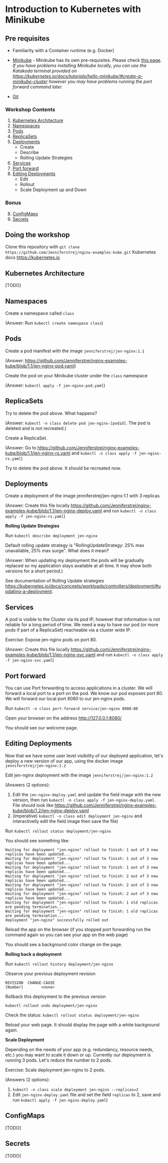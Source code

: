 # Introduction to Kubernetes with Minikube

## Pre requisites

* Familiarity with a Container runtime (e.g. Docker)

* [Minikube](https://kubernetes.io/docs/tasks/tools/install-minikube/) - Minikube has its own pre-requisites. Please check [this page](https://kubernetes.io/docs/tasks/tools/install-minikube/).
_If you have problems installing Minikube locally, you can use the Katakoda terminal provided on https://kubernetes.io/docs/tutorials/hello-minikube/#create-a-minikube-cluster however you may have problems running the port forward command later._

* [Git](https://www.linode.com/docs/development/version-control/how-to-install-git-on-linux-mac-and-windows/)

### Workshop Contents
1. [Kubernetes Architecture](./README.md#kubernetes-architecture)
2. [Namespaces](./README.md#namespaces)
3. [Pods](./README.md#pods)
4. [ReplicaSets](./README.md#replicasets)
5. [Deployments](./README.md#deployments)
   - Create
   - Describe
   - Rolling Update Strategies
6. [Services](./README.md#services)
7. [Port forward](./README.md#port-forward)
8. [Editing Deployments](./README.md#editing-deployments)
   - Edit
   - Rollout
   - Scale Deployment up and Down

### Bonus

8. [ConfigMaps](./README.md#configmaps)
9. [Secrets](./README.md#secrets)


## Doing the workshop

Clone this repository with `git clone https://github.com/Jenniferstrej/nginx-examples-kube.git`
Kubernetes docs https://kubernetes.io 

## Kubernetes Architecture

[TODO]

## Namespaces

Create a namespace called `class` 

(Answer: Run `kubectl create namespace class`)


## Pods

Create a pod manifest with the image `jenniferstrej/jen-nginx:1.1`

(Answer: https://github.com/Jenniferstrej/nginx-examples-kube/blob/1.1/jen-nginx-pod.yaml)

Create the pod on your Minikube cluster under the `class` namespace

(Answer: `kubectl apply -f jen-nginx-pod.yaml`)

## ReplicaSets

Try to delete the pod above. What happens?

(Answer: `kubectl -n class delete pod jen-nginx-[podid]`. The pod is deleted and is not recreated.)

Create a ReplicaSet.

(Answer: Go to https://github.com/Jenniferstrej/nginx-examples-kube/blob/1.1/jen-nginx-rs.yaml and `kubectl -n class apply -f jen-nginx-rs.yaml`)

Try to delete the pod above. It should be recreated now.

## Deployments

Create a deployment of the image jenniferstrej/jen-nginx:1.1 with 3 replicas

(Answer: Create this file locally https://github.com/Jenniferstrej/nginx-examples-kube/blob/1.1/jen-nginx-deploy.yaml and run `kubectl -n class apply -f jen-nginx-rs.yaml`)

__Rolling Update Strategies__

Run `kubectl describe deployment jen-nginx`

Default rolling update strategy is "RollingUpdateStrategy:  25% max unavailable, 25% max surge". What does it mean?

(Answer: When updating my deployment the pods will be gradually replaced so my application stays available at all time. It may show both versions for a short period.)

See documentation of Rolling Update strategies https://kubernetes.io/docs/concepts/workloads/controllers/deployment/#updating-a-deployment.

## Services

A pod is visible to the Cluster via its pod IP, however that information is not reliable for a long period of time. We need a way to have our pod (or more pods if part of a ReplicaSet) reacheable via a cluster wide IP.

Exercise: Expose jen-nginx pods on port 80.

(Answer: Create this file locally https://github.com/Jenniferstrej/nginx-examples-kube/blob/1.1/jen-nginx-svc.yaml and run `kubectl -n class apply -f jen-nginx-svc.yaml`)

## Port forward

You can use Port forwarding to access applications in a cluster. We will forward a local port to a port on the pod.
We know our pod exposes port 80. We will forward our local port 8080 to our jen-nginx pods.

Run `kubectl -n class port-forward service/jen-nginx 8080:80`

Open your browser on the address http://127.0.0.1:8080/

You should see our welcome page.

## Editing Deployments 

Now that we have some user level visibility of our deployed application, let's deploy a new version of our app, using the docker image `jenniferstrej/jen-nginx:1.2`

Edit jen-nginx deployment with the image `jenniferstrej/jen-nginx:1.2`

(Answers (2 options): 
1. Edit the `jen-nginx-deploy.yaml` and update the field image with the new version, then run `kubectl -n class apply -f jen-nginx-deploy.yaml`. File should look like https://github.com/Jenniferstrej/nginx-examples-kube/blob/1.2/jen-nginx-deploy.yaml 
2. (imperative) `kubectl -n class edit deployment jen-nginx` and interactivelly edit the field image then save the file)

Run `kubectl rollout status deployment/jen-nginx`

You should see something like:

```
Waiting for deployment "jen-nginx" rollout to finish: 1 out of 3 new replicas have been updated...
Waiting for deployment "jen-nginx" rollout to finish: 1 out of 3 new replicas have been updated...
Waiting for deployment "jen-nginx" rollout to finish: 1 out of 3 new replicas have been updated...
Waiting for deployment "jen-nginx" rollout to finish: 2 out of 3 new replicas have been updated...
Waiting for deployment "jen-nginx" rollout to finish: 2 out of 3 new replicas have been updated...
Waiting for deployment "jen-nginx" rollout to finish: 2 out of 3 new replicas have been updated...
Waiting for deployment "jen-nginx" rollout to finish: 1 old replicas are pending termination...
Waiting for deployment "jen-nginx" rollout to finish: 1 old replicas are pending termination...
deployment "jen-nginx" successfully rolled out
```

Reload the app on the browser (if you stopped port forwarding run the command again so you can see your app on the web page)

You should see a background color change on the page.


__Rolling back a deployment__

Run `kubectl rollout history deployment/jen-nginx`

Observe your previous deployment revision
```
REVISION  CHANGE-CAUSE
[Number]        <none>
```

Rollback this deployment to the previous version

`kubectl rollout undo deployment/jen-nginx`

Check the status: `kubectl rollout status deployment/jen-nginx`

Reload your web page. It should display the page with a white background again.

__Scale Deployment__

Depending on the needs of your app (e.g. redundancy, resource needs, etc.) you may want to scale it down or up. Currently our deployment is running 3 pods. Let's reduce the number to 2 pods.

Exercise: Scale deployment jen-nginx to 2 pods.

(Answers (2 options): 
1. `kubectl -n class scale deployment jen-nginx --replicas=2`
2. Edit `jen-nginx-deploy.yaml` file and set the field `replicas` to 2, save and run `kubectl apply -f jen-nginx-deploy.yaml`)

## ConfigMaps

[TODO]

## Secrets

[TODO]

